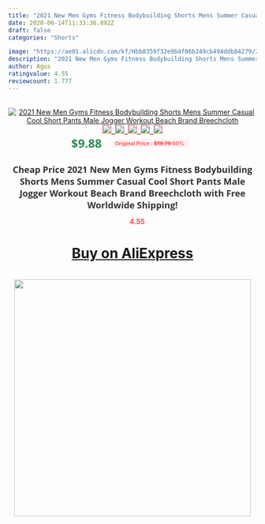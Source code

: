 ```yaml
---
title: "2021 New Men Gyms Fitness Bodybuilding Shorts Mens Summer Casual Cool Short Pants Male Jogger Workout Beach Brand Breechcloth"
date: 2020-06-14T11:33:36.892Z
draft: false
categories: "Shorts"

image: "https://ae01.alicdn.com/kf/Hbb8359f32e9b4f06b249cb494ddb84279/2021-New-Men-Gyms-Fitness-Bodybuilding-Shorts-Mens-Summer-Casual-Cool-Short-Pants-Male-Jogger-Workout.jpg"
description: "2021 New Men Gyms Fitness Bodybuilding Shorts Mens Summer Casual Cool Short Pants Male Jogger Workout Beach Brand Breechcloth"
author: Agus
ratingvalue: 4.55
reviewcount: 1.777
---
```

<br>
<div style="text-align: center;">
<a href="https://s.click.aliexpress.com/e/_A80gVP" target="_blank" rel="nofollow noopener noreferrer"><img alt="2021 New Men Gyms Fitness Bodybuilding Shorts Mens Summer Casual Cool Short Pants Male Jogger Workout Beach Brand Breechcloth" class="magnifier-image" src="https://ae01.alicdn.com/kf/Hbb8359f32e9b4f06b249cb494ddb84279/2021-New-Men-Gyms-Fitness-Bodybuilding-Shorts-Mens-Summer-Casual-Cool-Short-Pants-Male-Jogger-Workout.jpg_640x640.jpg">
<br>
<img style="border:1px solid salmon" src="https://ae01.alicdn.com/kf/Hbb8359f32e9b4f06b249cb494ddb84279/2021-New-Men-Gyms-Fitness-Bodybuilding-Shorts-Mens-Summer-Casual-Cool-Short-Pants-Male-Jogger-Workout.jpg_120x120.jpg">&nbsp;&nbsp;<img style="border:1px solid salmon" src="https://ae01.alicdn.com/kf/H185b67d8596e4c0490eecfd6b05f7466L/2021-New-Men-Gyms-Fitness-Bodybuilding-Shorts-Mens-Summer-Casual-Cool-Short-Pants-Male-Jogger-Workout.jpg_120x120.jpg">&nbsp;&nbsp;<img style="border:1px solid salmon" src="https://ae01.alicdn.com/kf/H9f19788df6b14a70af948b7996f91fc55/2021-New-Men-Gyms-Fitness-Bodybuilding-Shorts-Mens-Summer-Casual-Cool-Short-Pants-Male-Jogger-Workout.jpg_120x120.jpg">&nbsp;&nbsp;<img style="border:1px solid salmon" src="https://ae01.alicdn.com/kf/Hf28d4e6947a24871a64aef78a43dcffe3/2021-New-Men-Gyms-Fitness-Bodybuilding-Shorts-Mens-Summer-Casual-Cool-Short-Pants-Male-Jogger-Workout.jpg_120x120.jpg">&nbsp;&nbsp;<img style="border:1px solid salmon" src="https://ae01.alicdn.com/kf/H864511d5adb5459a9ab8a67efdfc5d7bV/2021-New-Men-Gyms-Fitness-Bodybuilding-Shorts-Mens-Summer-Casual-Cool-Short-Pants-Male-Jogger-Workout.jpg_120x120.jpg"></a></div><br0>
<div style="text-align: center;"><span style="background-color: white; border: 0px; box-sizing: border-box; color: seagreen; display: inline-block; font-family: &quot;open sans&quot; , &quot;arial&quot; , &quot;helvetica&quot; , sans-serif , &quot;heiti&quot;; font-size: 24px; font-stretch: inherit; font-weight: 700; line-height: inherit; margin: 0px 10px 0px 0px; padding: 0px; vertical-align: middle;">$9.88 </span>
<span style="background: rgb(255 , 241 , 241); border-radius: 3px; border: 0px; box-sizing: border-box; color: #ff4747; display: inline-block; font-family: inherit; font-size: 12px; font-stretch: inherit; font-style: inherit; font-variant: inherit; font-weight: 600; line-height: inherit; margin: 0px; padding: 2px 5px; transform: scale(0.9); vertical-align: middle;">Original Price : <b style="text-decoration: line-through;">$19.76 </b> 50%&nbsp;&nbsp;</span></div>
<h1 style="color: #333333; display: inline-block; font-family: &quot;open sans&quot; , &quot;arial&quot; , &quot;helvetica&quot; , sans-serif , &quot;heiti&quot;; font-size: 18px; font-stretch: inherit; font-weight: 700; text-align: center;">Cheap Price 2021 New Men Gyms Fitness Bodybuilding Shorts Mens Summer Casual Cool Short Pants Male Jogger Workout Beach Brand Breechcloth with Free Worldwide Shipping!</h1>
<div style="color: #ff4747; text-align: center;">
<img src="https://4.bp.blogspot.com/-M0ZcTcb-5uY/XleCXlxnR4I/AAAAAAAAAEc/OrjgMkXV1oMQFaCRZj5HQwOCBcu3w1FegCPcBGAYYCw/s1600/star.png" style="height: 15px;">&nbsp;<b>4.55</b></div>
<div class="button_cont" align="center"><a class="buynow_a" href="https://s.click.aliexpress.com/e/_A80gVP" target="_blank" rel="nofollow noopener noreferrer"><H1>Buy on AliExpress</H1></a></div><br>
<div class="separator" style="clear: both; text-align: center;">
<img src="https://lh3.googleusercontent.com/-pTy5HemUv9M/XlePHvY0dAI/AAAAAAAAAE4/0nX5iRUoIWY8eMW9Dpxeirr157OZliDIgCLcBGAsYHQ/s1600/badge.gif" width="480">
</div>
